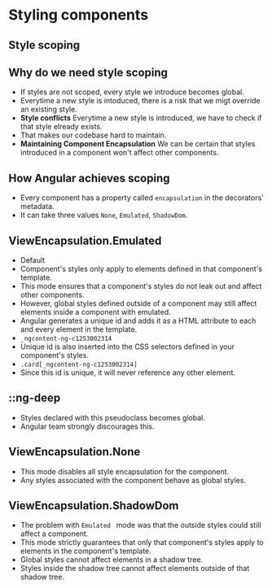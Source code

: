 # Styling components

## Style scoping

## Why do we need style scoping

- If styles are not scoped, every style we introduce becomes global.
- Everytime a new style is intoduced, there is a risk that we migt override an existing style.
- **Style conflicts** Everytime a new style is introduced, we have to check if that style elready exists.
- That makes our codebase hard to maintain.
- **Maintaining Component Encapsulation** We can be certain that styles introduced in a component won't affect other 
  components.


## How Angular achieves scoping

- Every component has a property called `encapsulation` in the decorators' metadata.
- It can take three values `None`, `Emulated`, `ShadowDom`.

## ViewEncapsulation.Emulated

- Default
- Component's styles only apply to elements defined in that component's template.
- This mode ensures that a component's styles do not leak out and affect other components.
- However, global styles defined outside of a component may still affect elements inside a component with emulated.
- Angular generates a unique id and adds it as a HTML attribute to each and every element in the template.
- `_ngcontent-ng-c1253002314`
-  Unique id is also inserted into the CSS selectors defined in your component's styles.
-  `.card[_ngcontent-ng-c1253002314]`
-  Since this id is unique, it will never reference any other element.

## ::ng-deep

- Styles declared with this pseudoclass becomes global.
- Angular team strongly discourages this.

## ViewEncapsulation.None

- This mode disables all style encapsulation for the component.
- Any styles associated with the component behave as global styles.


## ViewEncapsulation.ShadowDom

- The problem with `Emulated ` mode was that the outside styles could still affect a component.
- This mode strictly guarantees that only that component's styles apply to elements in the component's template.
- Global styles cannot affect elements in a shadow tree.
- Styles inside the shadow tree cannot affect elements outside of that shadow tree.

